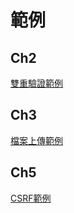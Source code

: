 # 範例

## Ch2
[雙重驗證範例](https://github.com/royal0721/SecureCodingDemoSite/tree/main)

## Ch3
[檔案上傳範例](https://github.com/royal0721/SecureCodingDemoSite/tree/main)

## Ch5
[CSRF範例](https://github.com/royal0721/SecureCodingDemoSite/tree/main)
